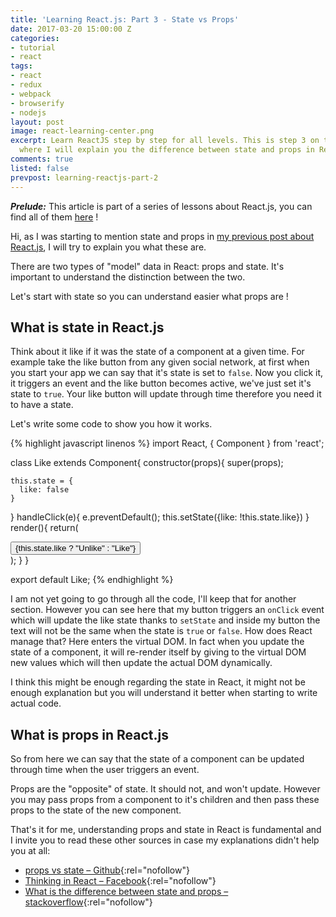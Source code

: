 ```yaml
---
title: 'Learning React.js: Part 3 - State vs Props'
date: 2017-03-20 15:00:00 Z
categories:
- tutorial
- react
tags:
- react
- redux
- webpack
- browserify
- nodejs
layout: post
image: react-learning-center.png
excerpt: Learn ReactJS step by step for all levels. This is step 3 on this course
  where I will explain you the difference between state and props in React.
comments: true
listed: false
prevpost: learning-reactjs-part-2
---
```


_**Prelude:**_ This article is part of a series of lessons about React.js, you can find all of them [here]({{site.baseurl}}/learning-reactjs/) !

Hi, as I was starting to mention state and props in [my previous post about React.js]({{site.baseurl}}/learning-reactjs-part-1/), I will try to explain you what these are.

There are two types of "model" data in React: props and state. It's important to understand the distinction between the two.

Let's start with state so you can understand easier what props are !

## What is state in React.js

Think about it like if it was the state of a component at a given time. For example take the like button from any given social network, at first when you start your app we can say that it's state is set to `false`. Now you click it, it triggers an event and the like button becomes active, we've just set it's state to `true`. Your like button will update through time therefore you need it to have a state.

Let's write some code to show you how it works.

{% highlight javascript linenos %}
import React, { Component } from 'react';

class Like extends Component{
  constructor(props){
    super(props);

    this.state = {
      like: false
    }
  }
  handleClick(e){
    e.preventDefault();
    this.setState({like: !this.state.like})
  }
  render(){
    return(
      <div>
        <button onClick={this.handleClick}>
          {this.state.like ? "Unlike" : "Like"}
        </button>
      </div>
    );
  }
}

export default Like;
{% endhighlight %}

I am not yet going to go through all the code, I'll keep that for another section. However you can see here that my button triggers an `onClick` event which will update the like state thanks to `setState` and inside my button the text will not be the same when the state is `true` or `false`. How does React manage that? Here enters the virtual DOM. In fact when you update the state of a component, it will re-render itself by giving to the virtual DOM new values which will then update the actual DOM dynamically.

I think this might be enough regarding the state in React, it might not be enough explanation but you will understand it better when starting to write actual code.

## What is props in React.js

So from here we can say that the state of a component can be updated through time when the user triggers an event.

Props are the "opposite" of state. It should not, and won't update. However you may pass props from a component to it's children and then pass these props to the state of the new component.

That's it for me, understanding props and state in React is fundamental and I invite you to read these other sources in case my explanations didn't help you at all:


* [props vs state – Github](https://github.com/uberVU/react-guide/blob/master/props-vs-state.md){:rel="nofollow"}
* [Thinking in React – Facebook](https://facebook.github.io/react/docs/thinking-in-react.html){:rel="nofollow"}
* [What is the difference between state and props – stackoverflow](http://stackoverflow.com/questions/27991366/what-is-the-difference-between-state-and-props-in-react){:rel="nofollow"}

